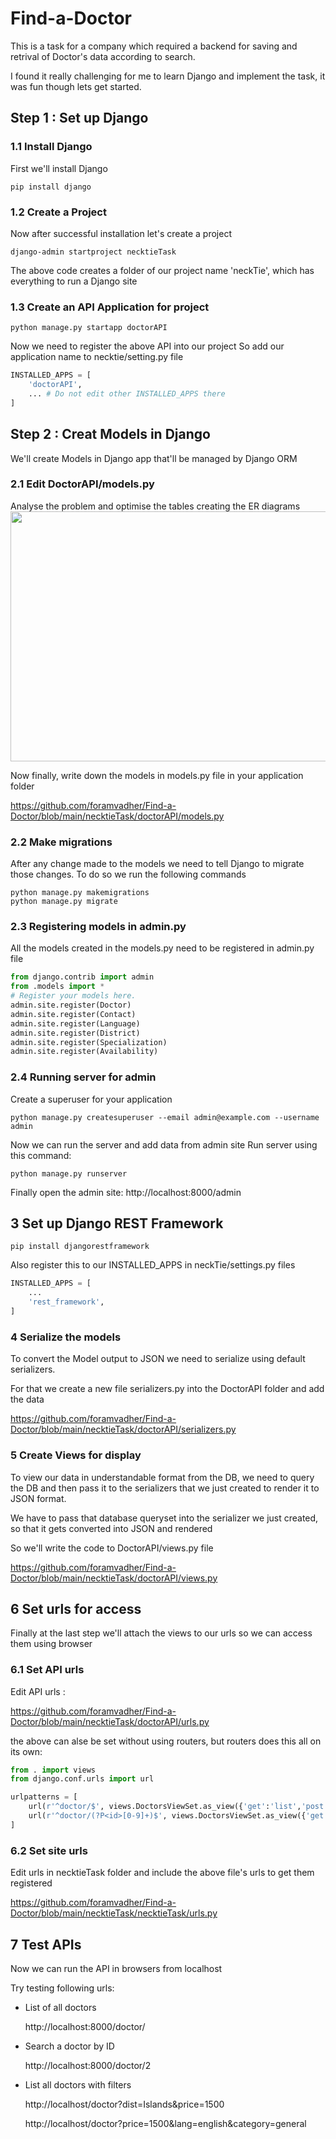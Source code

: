 # Find-a-Doctor
This is a task for a company which required a backend for saving and retrival of Doctor's data according to search.

I found it really challenging for me to learn Django and implement the task, it was fun though lets get started.

## Step 1 : Set up Django

### 1.1 Install Django
First we'll install Django
```shell script
pip install django 
```
### 1.2 Create a Project
Now after successful installation let's create a project
```shell script
django-admin startproject necktieTask
```
The above code creates a folder of our project name 'neckTie', which has everything to run a Django site
### 1.3 Create an API Application for project
```shell script
python manage.py startapp doctorAPI
```
Now we need to register the above API into our project
So add our application name to necktie/setting.py file
```python script
INSTALLED_APPS = [
    'doctorAPI',
    ... # Do not edit other INSTALLED_APPS there
]
```
## Step 2 : Creat Models in Django
We'll create Models in Django app that'll be managed by Django ORM
### 2.1 Edit DoctorAPI/models.py
Analyse the problem and optimise the tables creating the ER diagrams
<img style="align:left" width="604" height="400" src="https://user-images.githubusercontent.com/64018909/131244701-47619696-c580-4971-86cb-76beb55180fb.png">

Now finally, write down the models in models.py file in your application folder

https://github.com/foramvadher/Find-a-Doctor/blob/main/necktieTask/doctorAPI/models.py
### 2.2 Make migrations
After any change made to the models we need to tell Django to migrate those changes. To do so we run the following commands
```shell script
python manage.py makemigrations
python manage.py migrate
```
### 2.3 Registering models in admin.py
All the models created in the models.py need to be registered in admin.py file 
```python script
from django.contrib import admin
from .models import *
# Register your models here.
admin.site.register(Doctor)
admin.site.register(Contact)
admin.site.register(Language)
admin.site.register(District)
admin.site.register(Specialization)
admin.site.register(Availability)
```
### 2.4 Running server for admin
Create a superuser for your application
```shell scrpit
python manage.py createsuperuser --email admin@example.com --username admin
```
Now we can run the server and add data from admin site
Run server using this command:
```shell script
python manage.py runserver
```
Finally open the admin site:
http://localhost:8000/admin

## 3 Set up Django REST Framework
```shell script
pip install djangorestframework
```
Also register this to our INSTALLED_APPS in neckTie/settings.py files
```python script
INSTALLED_APPS = [
    ...
    'rest_framework',
]
```
### 4 Serialize the models
To convert the Model output to JSON we need to serialize using default serializers.

For that we create a new file serializers.py into the DoctorAPI folder and add the data

https://github.com/foramvadher/Find-a-Doctor/blob/main/necktieTask/doctorAPI/serializers.py

### 5 Create Views for display
To view our data in understandable format from the DB, we need to query the DB and then pass it to the serializers that we just created to render it to JSON format.

We have to pass that database queryset into the serializer we just created, so that it gets converted into JSON and rendered

So we'll write the code to DoctorAPI/views.py file

https://github.com/foramvadher/Find-a-Doctor/blob/main/necktieTask/doctorAPI/views.py

## 6 Set urls for access
Finally at the last step we'll attach the views to our urls so we can access them using browser

### 6.1 Set API urls
Edit API urls :

https://github.com/foramvadher/Find-a-Doctor/blob/main/necktieTask/doctorAPI/urls.py

the above can alse be set without using routers, but routers does this all on its own:
```python script 
from . import views
from django.conf.urls import url 

urlpatterns = [ 
    url(r'^doctor/$', views.DoctorsViewSet.as_view({'get':'list','post':'create'}),
    url(r'^doctor/(?P<id>[0-9]+)$', views.DoctorsViewSet.as_view({'get':'list'}),
]
```
### 6.2 Set site urls
Edit urls in necktieTask folder and include the above file's urls to get them registered

https://github.com/foramvadher/Find-a-Doctor/blob/main/necktieTask/necktieTask/urls.py

## 7 Test APIs 
Now we can run the API in browsers from localhost

Try testing following urls:
- List of all doctors
  
  http://localhost:8000/doctor/

- Search a doctor by ID
  
  http://localhost:8000/doctor/2
  
- List all doctors with filters

  http://localhost/doctor?dist=Islands&price=1500
  
  http://localhost/doctor?price=1500&lang=english&category=general  
  

